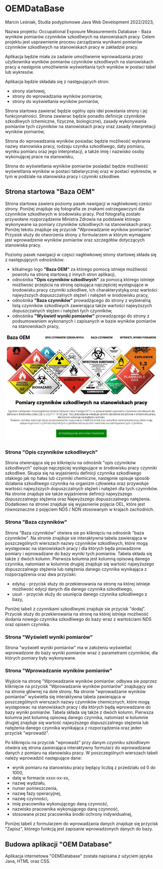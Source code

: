 # OEMDataBase
Marcin Leśniak, Studia podyplomowe Java Web Development 2022/2023,

Nazwa projektu: Occupational Exposure Measurements Database - Baza wyników pomiarów czynników szkodliwych na stanowiskach pracy.
Celem projektu jest usprawnienie procesu zarządzania wynikami pomiarów czynników szkodliwych na stanowiskach pracy w zakładzie pracy.

Aplikacja będzie miała za zadanie umożliwienie wprowadzania przez użytkownika wyników pomiarów czynników szkodliwych na stanowiskach pracy a następnie umożliwienie wyświetlania tych wyników w postaci tabel lub wykresów.

Aplikacja będzie składała się z następujących stron:
- strony startowej,
- strony do wprowadzania wyników pomiarów,
- strony do wyświetlania wyników pomiarów,

Strona startowa zawierać będzie ogólny opis idei powstania strony i jej funkcjonalności. Strona zawierac będzie ponadto definicje czynników szkodliwych (chemiczne, fizyczne, biologiczne), zasady wykonywania pomiarów tych czynników na stanowiskach pracy oraz zasady interpretacji wyników pomiarów,

Strona do wprowadzania wyników posiadac będzie możliwość wybrania nazwy stanowiska pracy, rodzaju czynika szkodliwego, daty pomiaru, wyniku pomiaru oraz jego interpretacji, a także imię i nazwisko osoby wykonującej prace na stanowisku,

Strona do wyświetlania wyników pomiarów posiadać będzie możliwość wyświetlania wyników w postaci tabelarycznej oraz w postaci wykresów, w tym w podziale na stanowiska pracy i czynniki szkodliwe.

## Strona startowa "Baza OEM"
Strona startowa zawiera poziomy pasek nawigacji w nagłówkowej cześci strony. Poniżej znajduje się fotografia ze znakami ostrzegawczyni dla czynników szkodliwych w środowisku pracy. Pod fotografią zostało przywołane rozporządzenie Ministra Zdrowia na podstawie którego wykonywane sa pomiary czynników szkodliwych na stanowiskach pracy. Poniżej tekstu znajduje się przycisk "Wprowadzanie wyników pomiarów". Przysisk służy do otworzenia strony z formularzem w którym wymagane jest wprowadzenie wyników pomiarów oraz szczegółów dotyczących stanowiska pracy.

Poziomy pasek nawigacji w częsci nagłówkowej strony startowej składa się z następujących odnośników:
- klikalnego logo **"Baza OEM"** za którego pomocą istnieje możliwość powrotu na stronę startową z innych stron aplikacji,
- odnośnika **"Opis czynników szkodliwych"** za pomocą którego istnieje możliwośc przejścia na stronę opisująca najczęściej występujące w środowisku pracy czynniki szkodliwe, ich charakterystyką oraz wartości najwyższych dopuszczalnych stężeń i natężeń w środowisku pracy,
- odnośnika **"Baza czynników"** prowadzącego do strony z wybieralną listą czynników szkodliwych zawierająca także wartości najwyższych dopuszczalnych stężen i natężeń tych czynników,
- odnośnika **"Wyświetl wyniki pomiarów"** prowadzącego do strony z podsumowaniem wykonanych i zapisanych w bazie wyników pomiarów na stanowiskach pracy,

![OEMDatabase](./src/main/resources/assets/images/OEMDatabase.jpg "OEMDatabase")

### Strona "Opis czynników szkodliwych"
Strona otwierająca się po kliknięciu na odnośnik "opis czynników szkodliwych"  opisuje najczęściej występujące w środowisku pracy czynniki szkodliwe. Skupia się na wyjaśnieniu definicji czynnika szkodliwego otakiego jak np hałas lub czynniki chemiczne, następnie opisuje sposób działania szkodliwego czynnika na organizm człowieka oraz przywołuje wartości najwyższych dopuszczalnych stężeń i natężeń dla tych czynników. Na stronie znajduje sie także wyjaśnienie definicji najwyższego dopuszczalnego stężenia oraz Najwyższego dopuszczalnego natężenia. Dodatkowo na stronei znajduje się wyjasnienie pojęcia OEL, które jest równoznaczne z pojęciem NDS / NDN stosowanym w krajach zachodnich.

### Strona "Baza czynników"
Strona "Baza czynników" otwiera sie po kliknięciu na odnośnik "baza czynników". Na stronie znajduje sie interaktywna tabela zawierająca w poszczególnych wierszach nazwy czynników szkodliwych, które mogą występowac na stanowiskach pracy i dla których będa prowadzone pomiary i wprowadzane do bazy wyniki tych pomiarów. Tabela składa się także z dwóch kolumn. Pierwsza kolumna jest kolumną opisową danego czynnika, natomiast w kolumnie drugiej znajduje się wartość najwyższego dopuszczalnego stężenia lub natężenia danego czynnika wynikająca z rozporządzenia oraz dwa przyciski:
- edytuj - przycisk służy do przekierowania na stronę na której istnieje możliwość edycji danych dla danego czynnika szkodliwego,
- usuń - przycisk służy do usunięcia danego czynnika szkodliwego z bazy,

Poniżej tabeli z czynnikami szkodliwymi znajduje sie przycisk "dodaj". Przycisk służy do przekierowania na stronę na której istnieje możliwość dodania nowego czynnika szkodliwego do bazy wraz z wartościami NDS oraz opisem czynnika.

### Strona "Wyświetl wyniki pomiarów"
Strona "wyświetl wyniki pomiarów" ma w założeniu wyświetlać wprowadzone do bazy wyniki pomiarów wraz z parametrami czynników, dla których pomiary były wykonywane.

### Strona "Wprowadzanie wyników pomiarów"
Wyjście na stronę "Wprowadzanie wyników pomiarów: odbywa sie poprzez kliknięcie na przycisk "Wprowadzanie wyników pomiarów" znajdujący sie na stronie głównej na dole strony. Na stronie "wprowadzanie wyników pomiarów" wyświetla się interaktywna tabela zawierająca w poszczególnych wierszach nazwy czynników chemicznych, które mogą występowac na stanowiskach pracy i dla których będą wprowadzane do bazy wyniki pomiarów. Tabela składa się także z dwóch kolumn. Pierwsza kolumna jest kolumną opisową danego czynnika, natomiast w kolumnie drugiej znajduje się wartość najwyższego dopuszczalnego stężenia lub natężenia danego czynnika wynikająca z rozporządzenia oraz jeden przycisk "wprowadź".

Po kliknięciu na przycisk "wprowadź" przy danym czynniku szkodliwym otwiera się strona zawierająca interaktywny formularz do wprowadzanai danych z pomiaru na stanowisku pracy. W poszczególnych wierszach tabeli należy wprowadzić następujące dane:
- wynik pomiaru na stanowisku pracy będący liczbą z przedziału od 0 do 1000,
- datę w formacie xxxx-xx-xx,
- nazwę wydziału,
- numer pomieszczenia,
- nazwę fazy operacyjnej,
- nazwę czynności,
- imię pracownika wykonującego daną czynność,
- nazwisko pracownika wykonującego daną czynność,
- stosowane przez pracownika środki ochrony indywidualnej,

Poniżej tabeli z formularzem do wprowadzania danych znajduje się przycisk "Zapisz", którego funkcją jest zapisanie wprowadzonych danych do bazy.

## Budowa aplikacji "OEM Database"
Aplikacja internetowa "OEMDatabase" została napisana z użyciem języka Java, HTML oraz CSS. 

